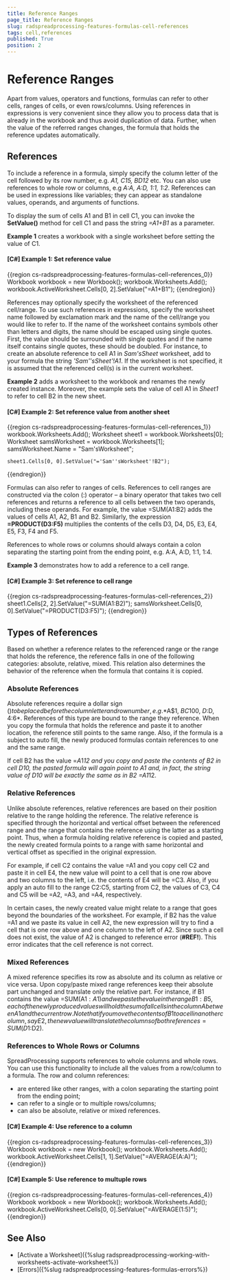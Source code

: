 ```yaml
---
title: Reference Ranges
page_title: Reference Ranges
slug: radspreadprocessing-features-formulas-cell-references
tags: cell,references
published: True
position: 2
---
```


# Reference Ranges



Apart from values, operators and functions, formulas can refer to other cells, ranges of cells, or even rows/columns. Using references in expressions is very convenient since they allow you to process data that is already in the workbook and thus avoid duplication of data. Further, when the value of the referred ranges changes, the formula that holds the reference updates automatically.
      

## References

To include a reference in a formula, simply specify the column letter of the cell followed by its row number, e.g. *A1, C15, BD12* etc. You can also use references to whole row or columns, e.g *A:A, A:D, 1:1, 1:2*. References can be used in expressions like variables; they can appear as standalone values, operands, and arguments of functions.
        

To display the sum of cells A1 and B1 in cell C1, you can invoke the __SetValue()__ method for cell C1 and pass the string *=A1+B1* as a parameter.
        

__Example 1__ creates a workbook with a single worksheet before setting the value of C1.
        

#### __[C#] Example 1: Set reference value__

{{region cs-radspreadprocessing-features-formulas-cell-references_0}}
	Workbook workbook = new Workbook();
	workbook.Worksheets.Add();
	workbook.ActiveWorksheet.Cells[0, 2].SetValue("=A1+B1");
{{endregion}}



References may optionally specify the worksheet of the referenced cell/range. To use such references in expressions, specify the worksheet name followed by exclamation mark and the name of the cell/range you would like to refer to. If the name of the worksheet contains symbols other than letters and digits, the name should be escaped using single quotes. First, the value should be surrounded with single quotes and if the name itself contains single quotes, these should be doubled. For instance, to create an absolute reference to cell A1 in *Sam'sSheet* worksheet, add to your formula the string *'Sam''sSheet'!A1*. If the worksheet is not specified, it is assumed that the referenced cell(s) is in the current worksheet.
        

__Example 2__ adds a worksheet to the workbook and renames the newly created instance. Moreover, the example sets the value of cell A1 in *Sheet1* to refer to cell B2 in the new sheet.
        

#### __[C#] Example 2: Set reference value from another sheet__

{{region cs-radspreadprocessing-features-formulas-cell-references_1}}
	workbook.Worksheets.Add();
	Worksheet sheet1 = workbook.Worksheets[0];
	Worksheet samsWorksheet = workbook.Worksheets[1];
	samsWorksheet.Name = "Sam'sWorksheet";
	
	sheet1.Cells[0, 0].SetValue("='Sam''sWorksheet'!B2");
{{endregion}}



Formulas can also refer to ranges of cells. References to cell ranges are constructed via the colon (:) operator – a binary operator that takes two cell references and returns a reference to all cells between the two operands, including these operands. For example, the value =SUM(A1:B2) adds the values of cells A1, A2, B1 and B2. Similarly, the expression __=PRODUCT(D3:F5)__ multiplies the contents of the cells D3, D4, D5, E3, E4, E5, F3, F4 and F5.

References to whole rows or columns should always contain a colon separating the starting point from the ending point, e.g. A:A, A:D, 1:1, 1:4.

__Example 3__ demonstrates how to add a reference to a cell range.
        

#### __[C#] Example 3: Set reference to cell range__

{{region cs-radspreadprocessing-features-formulas-cell-references_2}}
	sheet1.Cells[2, 2].SetValue("=SUM(A1:B2)");
	samsWorksheet.Cells[0, 0].SetValue("=PRODUCT(D3:F5)");
{{endregion}}



## Types of References

Based on whether a reference relates to the referenced range or the range that holds the reference, the reference falls in one of the following categories: absolute, relative, mixed. This relation also determines the behavior of the reference when the formula that contains it is copied.

### Absolute References

Absolute references require a dollar sign ($) to be placed before the column letter and row number, e.g. *$A$1, $BC$100, $D:$D, $4:$6*. References of this type are bound to the range they reference. When you copy the formula that holds the reference and paste it to another location, the reference still points to the same range. Also, if the formula is a subject to auto fill, the newly produced formulas contain references to one and the same range.
            

If cell B2 has the value =$A$1*12 and you copy and paste the contents of B2 in cell D10, the pasted formula will again point to A1 and, in fact, the string value of D10 will be exactly the same as in B2 =$A$1*12.

### Relative References

Unlike absolute references, relative references are based on their position relative to the range holding the reference. The relative reference is specified through the horizontal and vertical offset between the referenced range and the range that contains the reference using the latter as a starting point. Thus, when a formula holding relative reference is copied and pasted, the newly created formula points to a range with same horizontal and vertical offset as specified in the original expression.
            

For example, if cell C2 contains the value =A1 and you copy cell C2 and paste it in cell E4, the new value will point to a cell that is one row above and two columns to the left, i.e. the contents of E4 will be =C3. Also, if you apply an auto fill to the range C2:C5, starting from C2, the values of C3, C4 and C5 will be =A2, =A3, and =A4, respectively.
            

In certain cases, the newly created value might relate to a range that goes beyond the boundaries of the worksheet. For example, if B2 has the value =A1 and we paste its value in cell A2, the new expression will try to find a cell that is one row above and one column to the left of A2. Since such a cell does not exist, the value of A2 is changed to reference error (__#REF!__). This error indicates that the cell reference is not correct.

### Mixed References

A mixed reference specifies its row as absolute and its column as relative or vice versa. Upon copy/paste mixed range references keep their absolute part unchanged and translate only the relative part. For instance, if B1 contains the value =SUM(A$1:A1) and we paste the value in the range B1:B5, each of the newly produced values will hold the sum of all cells in the column A between A1 and the current row. Note that if you move the contents of B1 to a cell in another column, say E2, the new value will translate the columns of both references =SUM(D$1:D2).
            

### References to Whole Rows or Columns

SpreadProcessing supports references to whole columns and whole rows. You can use this functionality to include all the values from a row/column to a formula. The row and column references:
- are entered like other ranges, with a colon separating the starting point from the ending point;
- can refer to a single or to multiple rows/columns;
- can also be absolute, relative or mixed references.

#### [C#] Example 4: Use reference to a column

{{region cs-radspreadprocessing-features-formulas-cell-references_3}}
	Workbook workbook = new Workbook();
	workbook.Worksheets.Add();
	workbook.ActiveWorksheet.Cells[1, 1].SetValue("=AVERAGE(A:A)");
{{endregion}}

#### [C#] Example 5: Use reference to multuple rows

{{region cs-radspreadprocessing-features-formulas-cell-references_4}}
	Workbook workbook = new Workbook();
	workbook.Worksheets.Add();
	workbook.ActiveWorksheet.Cells[0, 0].SetValue("=AVERAGE(1:5)");
{{endregion}}


## See Also

 * [Activate a Worksheet]({%slug radspreadprocessing-working-with-worksheets-activate-worksheet%})
 * [Errors]({%slug radspreadprocessing-features-formulas-errors%})

